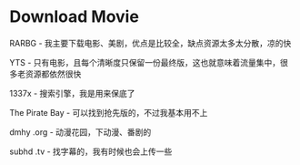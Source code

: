 # Download Movie

RARBG - 我主要下载电影、美剧，优点是比较全，缺点资源太多太分散，凉的快

YTS - 只有电影，且每个清晰度只保留一份最终版，这也就意味着流量集中，很多老资源都依然很快

1337x - 搜索引擎，我是用来保底了

The Pirate Bay - 可以找到抢先版的，不过我基本用不上

dmhy .org - 动漫花园，下动漫、番剧的

subhd .tv - 找字幕的，我有时候也会上传一些
